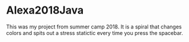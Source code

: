 # Alexa2018Java

This was my project from summer camp 2018. It is a spiral that changes colors and spits out a stress statictic every time you press the spacebar.
